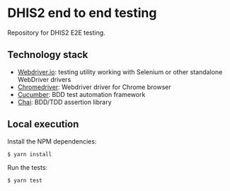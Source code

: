 # DHIS2 end to end testing

Repository for DHIS2 E2E testing.

## Technology stack

* [Webdriver.io](http://webdriver.io/): testing utility working with Selenium or other standalone WebDriver drivers
* [Chromedriver](https://sites.google.com/a/chromium.org/chromedriver/): Webdriver driver for Chrome browser
* [Cucumber](https://cucumber.io/): BDD test automation framework
* [Chai](https://chaijs.com/): BDD/TDD assertion library

## Local execution

Install the NPM dependencies:
```sh
$ yarn install
```

Run the tests:
```sh
$ yarn test
```
